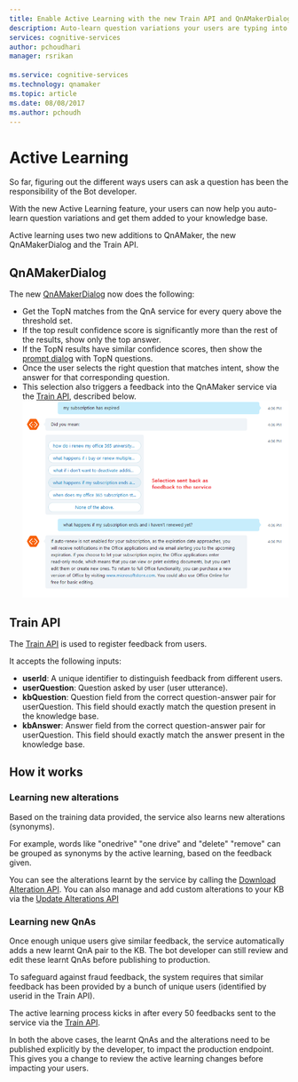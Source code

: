 ```yaml
---
title: Enable Active Learning with the new Train API and QnAMakerDialog | Microsoft Docs
description: Auto-learn question variations your users are typing into chat, and update your KB.
services: cognitive-services
author: pchoudhari
manager: rsrikan

ms.service: cognitive-services
ms.technology: qnamaker
ms.topic: article
ms.date: 08/08/2017
ms.author: pchoudh
---
```


# Active Learning #
So far, figuring out the different ways users can ask a question has been the responsibility of the Bot developer.

With the new Active Learning feature, your users can now help you auto-learn question variations and get them added to your knowledge base.

Active learning uses two new additions to QnAMaker, the new QnAMakerDialog and the Train API.

## QnAMakerDialog ##
The new [QnAMakerDialog](https://github.com/Microsoft/BotBuilder-CognitiveServices) now does the following:
* Get the TopN matches from the QnA service for every query above the threshold set.
* If the top result confidence score is significantly more than the rest of the results, show only the top answer.
* If the TopN results have similar confidence scores, then show the [prompt dialog](https://docs.microsoft.com/en-us/bot-framework/nodejs/bot-builder-nodejs-dialog-prompt) with TopN questions.
* Once the user selects the right question that matches intent, show the answer for that corresponding question.
* This selection also triggers a feedback into the QnAMaker service via the  [Train API](https://westus.dev.cognitive.microsoft.com/docs/services/58994a073d9e04097c7ba6fe/operations/58edd31c3d9e041ffcef000f), described below.
![Active Learning Example](../Images/activeLearningExample.png)
## Train API ##
The [Train API](https://westus.dev.cognitive.microsoft.com/docs/services/58994a073d9e04097c7ba6fe/operations/58edd31c3d9e041ffcef000f) is used to register feedback from users.

It accepts the following inputs:
* **userId**:	A unique identifier to distinguish feedback from different users.
* **userQuestion**:	Question asked by user (user utterance).
* **kbQuestion**:	Question field from the correct question-answer pair for userQuestion. This field should exactly match the question present in the knowledge base.
* **kbAnswer**:	Answer field from the correct question-answer pair for userQuestion. This field should exactly match the answer present in the knowledge base.

## How it works ##
### Learning new alterations ###
Based on the training data provided, the service also learns new alterations (synonyms).

For example, words like "onedrive" "one drive" and "delete" "remove" can be grouped as synonyms by the active learning, based on the feedback given.

You can see the alterations learnt by the service by calling the [Download Alteration API](https://westus.dev.cognitive.microsoft.com/docs/services/58994a073d9e04097c7ba6fe/operations/597804332bcd591200beb3a1). You can also manage and add custom alterations to your KB via the [Update Alterations API](https://westus.dev.cognitive.microsoft.com/docs/services/58994a073d9e04097c7ba6fe/operations/597804082bcd591200beb3a0)

### Learning new QnAs ###
Once enough unique users give similar feedback, the service automatically adds a new learnt QnA pair to the KB. The bot developer can still review and edit these learnt QnAs before publishing to production.

To safeguard against fraud feedback, the system requires that similar feedback has been provided by a bunch of unique users (identified by userid in the Train API).

The active learning process kicks in after every 50 feedbacks sent to the service via the [Train API](https://westus.dev.cognitive.microsoft.com/docs/services/58994a073d9e04097c7ba6fe/operations/58edd31c3d9e041ffcef000f).

In both the above cases, the learnt QnAs and the alterations need to be published explicitly by the developer, to impact the production endpoint. This gives you a change to review the active learning changes before impacting your users.

